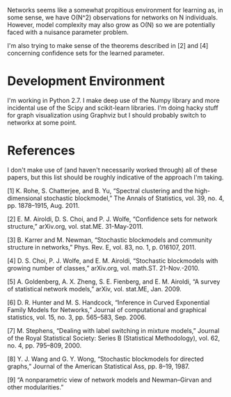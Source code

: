 Networks seems like a somewhat propitious environment for learning as, in some sense, we have O(N^2) observations for networks on N individuals. However, model complexity may also grow as O(N) so we are potentially faced with a nuisance parameter problem.

I'm also trying to make sense of the theorems described in [2] and [4] concerning confidence sets for the learned parameter.

Development Environment
=======================

I'm working in Python 2.7. I make deep use of the Numpy library and more incidental use of the Scipy and scikit-learn libraries. I'm doing hacky stuff for graph visualization using Graphviz but I should probably switch to networkx at some point.

References
==========

I don't make use of (and haven't necessarily worked through) all of these papers, but this list should be roughly indicative of the approach I'm taking.

[1]	K. Rohe, S. Chatterjee, and B. Yu, “Spectral clustering and the high-dimensional stochastic blockmodel,” The Annals of Statistics, vol. 39, no. 4, pp. 1878–1915, Aug. 2011.

[2]	E. M. Airoldi, D. S. Choi, and P. J. Wolfe, “Confidence sets for network structure,” arXiv.org, vol. stat.ME. 31-May-2011.

[3]	B. Karrer and M. Newman, “Stochastic blockmodels and community structure in networks,” Phys. Rev. E, vol. 83, no. 1, p. 016107, 2011.

[4]	D. S. Choi, P. J. Wolfe, and E. M. Airoldi, “Stochastic blockmodels with growing number of classes,” arXiv.org, vol. math.ST. 21-Nov.-2010.

[5]	A. Goldenberg, A. X. Zheng, S. E. Fienberg, and E. M. Airoldi, “A survey of statistical network models,” arXiv, vol. stat.ME, Jan. 2009.

[6]	D. R. Hunter and M. S. Handcock, “Inference in Curved Exponential Family Models for Networks,” Journal of computational and graphical statistics, vol. 15, no. 3, pp. 565–583, Sep. 2006.

[7]	M. Stephens, “Dealing with label switching in mixture models,” Journal of the Royal Statistical Society: Series B (Statistical Methodology), vol. 62, no. 4, pp. 795–809, 2000.

[8]	Y. J. Wang and G. Y. Wong, “Stochastic blockmodels for directed graphs,” Journal of the American Statistical Ass, pp. 8–19, 1987.

[9]	“A nonparametric view of network models and Newman–Girvan and other modularities.”